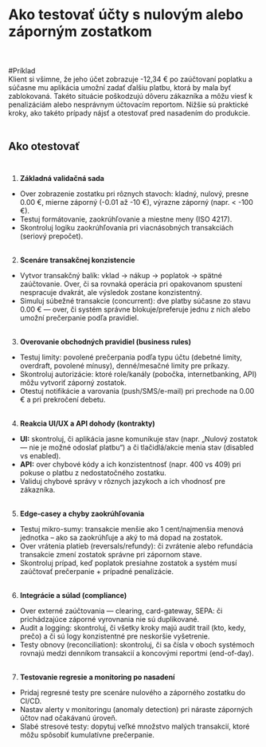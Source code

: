 # Ako testovať účty s nulovým alebo záporným zostatkom<br><br>

#Príklad<br>
Klient si všimne, že jeho účet zobrazuje -12,34 € po zaúčtovaní poplatku a súčasne mu aplikácia umožní zadať ďalšiu platbu, ktorá by mala byť zablokovaná. Takéto situácie poškodzujú dôveru zákazníka a môžu viesť k penalizáciám alebo nesprávnym účtovacím reportom. Nižšie sú praktické kroky, ako takéto prípady nájsť a otestovať pred nasadením do produkcie.<br><br>

## Ako otestovať <br><br>

1. **Základná validačná sada**<br>
- Over zobrazenie zostatku pri rôznych stavoch: kladný, nulový, presne 0.00 €, mierne záporný (-0.01 až -10 €), výrazne záporný (napr. < -100 €).<br>  
- Testuj formátovanie, zaokrúhľovanie a miestne meny (ISO 4217).<br>  
- Skontroluj logiku zaokrúhľovania pri viacnásobných transakciách (seriový prepočet).<br><br>  

2. **Scenáre transakčnej konzistencie**<br>
- Vytvor transakčný balík: vklad → nákup → poplatok → spätné zaúčtovanie. Over, či sa rovnaká operácia pri opakovanom spustení nespracuje dvakrát, ale výsledok zostane konzistentný.<br>  
- Simuluj súbežné transakcie (concurrent): dve platby súčasne zo stavu 0.00 € — over, či systém správne blokuje/preferuje jednu z nich alebo umožní prečerpanie podľa pravidiel.<br><br>  

3. **Overovanie obchodných pravidiel (business rules)**<br>
- Testuj limity: povolené prečerpania podľa typu účtu (debetné limity, overdraft, povolené mínusy), denné/mesačné limity pre príkazy.<br>  
- Skontroluj autorizácie: ktoré role/kanály (pobočka, internetbanking, API) môžu vytvoriť záporný zostatok.<br>  
- Otestuj notifikácie a varovania (push/SMS/e-mail) pri prechode na 0.00 € a pri prekročení debetu.<br><br>  

4. **Reakcia UI/UX a API dohody (kontrakty)**<br>
- **UI:** skontroluj, či aplikácia jasne komunikuje stav (napr. „Nulový zostatok — nie je možné odoslať platbu“) a či tlačidlá/akcie menia stav (disabled vs enabled).<br>  
- **API:** over chybové kódy a ich konzistentnosť (napr. 400 vs 409) pri pokuse o platbu z nedostatočného zostatku.<br>  
- Validuj chybové správy v rôznych jazykoch a ich vhodnosť pre zákazníka.<br><br>  

5. **Edge-casey a chyby zaokrúhľovania**<br>
- Testuj mikro-sumy: transakcie menšie ako 1 cent/najmenšia menová jednotka – ako sa zaokrúhľuje a aký to má dopad na zostatok.<br>  
- Over vrátenia platieb (reversals/refundy): či zvrátenie alebo refundácia transakcie zmení zostatok správne pri zápornom stave.<br>  
- Skontroluj prípad, keď poplatok presiahne zostatok a systém musí zaúčtovať prečerpanie + prípadné penalizácie.<br><br>  

6. **Integrácie a súlad (compliance)**<br>
- Over externé zaúčtovania — clearing, card-gateway, SEPA: či prichádzajúce záporné vyrovnania nie sú duplikované.<br>  
- Audit a logging: skontroluj, či všetky kroky majú audit trail (kto, kedy, prečo) a či sú logy konzistentné pre neskoršie vyšetrenie.<br>  
- Testy obnovy (reconciliation): skontroluj, či sa čísla v oboch systémoch rovnajú medzi denníkom transakcií a koncovými reportmi (end-of-day).<br><br>  

7. **Testovanie regresie a monitoring po nasadení**<br>
- Pridaj regresné testy pre scenáre nulového a záporného zostatku do CI/CD.<br>  
- Nastav alerty v monitoringu (anomaly detection) pri náraste záporných účtov nad očakávanú úroveň.<br>  
- Slabé stresové testy: dopytuj veľké množstvo malých transakcií, ktoré môžu spôsobiť kumulatívne prečerpanie.<br>  
